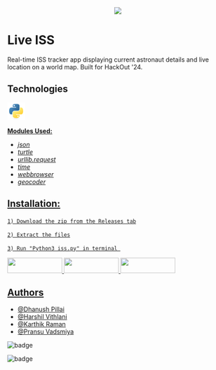 

<div align="center">
<img src="https://capsule-render.vercel.app/api?type=venom&height=200&color=gradient&text=Live-ISS&textBg=false&fontColor=FFFFFF&stroke=000000&animation=twinkling">
</div>

# Live ISS

Real-time ISS tracker app displaying current astronaut details and live location on a world map.
Built for HackOut '24.


## Technologies

<p align="left"> <a href="https://www.w3schools.com/cpp/" target="_blank" rel="noreferrer"> <img src="https://raw.githubusercontent.com/devicons/devicon/master/icons/python/python-original.svg" alt="cplusplus" width="40" height="40"/> </a> <a href="https://www.python.org" target="_blank" rel="noreferrer">

__Modules Used:__ 
- _json_
- _turtle_
- _urllib.request_
- _time_
- _webbrowser_
- _geocoder_
 
## Installation:

```1) Download the zip from the Releases tab```

```2) Extract the files```

```3) Run "Python3 iss.py" in terminal ```

<img src = "https://github.com/DevarshVasani/DA-Club-Manager/blob/master/Windows%20Badge/White%20-%20Blue%20(Inverted).png" width="125" height="35">
<img src = "https://img.shields.io/badge/mac%20os-000000?style=for-the-badge&logo=apple&logoColor=white" width="125" height="35">
<img src = "https://img.shields.io/badge/Linux-FCC624?style=for-the-badge&logo=linux&logoColor=black" width="125" height="35">



## Authors

- [@Dhanush Pillai](https://www.github.com/Dhanush09102005)
- [@Harshil Vithlani](https://www.github.com/Appleeinstein)
- [@Karthik Raman](https://www.github.com/karthikraman30)
- [@Pransu Vadsmiya](https://www.github.com/pransu2005)

![badge](https://img.shields.io/badge/~With%20Love-000000?style=for-the-badge)

![badge](https://img.shields.io/badge/SyntaxError-000000?style=for-the-badge)
